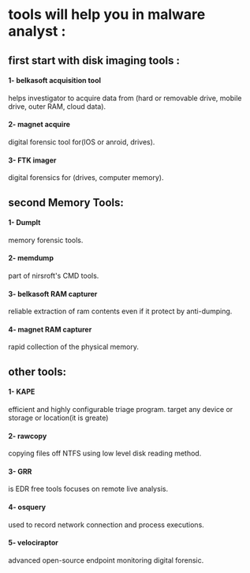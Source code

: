 # tools will help you in malware analyst :

## first start with disk imaging tools :
#### 1- belkasoft acquisition tool  
helps investigator to acquire data from (hard or removable drive, mobile drive, outer RAM, cloud data).
#### 2- magnet acquire  
digital forensic tool for(IOS or anroid, drives).
#### 3- FTK imager 
digital forensics for (drives, computer memory).

	
## second Memory Tools:
#### 1- Dumplt 
memory forensic tools.
#### 2- memdump
part of nirsroft's CMD tools.
#### 3- belkasoft RAM capturer 
reliable extraction of ram contents even if it protect by anti-dumping.
#### 4- magnet RAM capturer
rapid collection of the physical memory. 


## other tools:
#### 1- KAPE 
efficient and highly configurable triage program. target any device or storage or location(it is greate)
#### 2- rawcopy
copying files off NTFS using low level disk reading method.
#### 3- GRR
is EDR free tools focuses on remote live analysis.
#### 4- osquery
used to record network connection and process executions.
#### 5- velociraptor
advanced open-source endpoint monitoring digital forensic.

